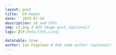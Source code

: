 ```yaml
---
layout: post
title:  C# Regex
date:   2019-07-26
description: c# and CSVs
img: cs.png # Add image post (optional)
tags: [C#,Data,CSVs,Linq]

datatable: true
author: Ian Fogelman # Add name author (optional)
---
```

